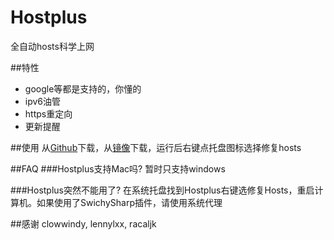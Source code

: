 ﻿# Hostplus
全自动hosts科学上网

##特性
*   google等都是支持的，你懂的
*   ipv6油管
*   https重定向
*   更新提醒

##使用
从[Github](https://github.com/banben/Hostplus/releases)下载，从[镜像](http://123.206.16.184/Hostplus-1.0.2.zip)下载，运行后右键点托盘图标选择修复hosts

##FAQ
###Hostplus支持Mac吗?
暂时只支持windows

###Hostplus突然不能用了?
在系统托盘找到Hostplus右键选修复Hosts，重启计算机。如果使用了SwichySharp插件，请使用系统代理

##感谢
clowwindy, lennylxx, racaljk
